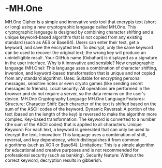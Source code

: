 # -MH.One
MH.One Cipher is a simple and innovative web tool that encrypts text (short or long) using a new cryptographic language called MH.One. This cryptographic language is designed by combining character shifting and a unique keyword-based algorithm that is not copied from any existing standard (such as AES or Base64). Users can enter their text, get a keyword, and save the encrypted text. To decrypt, only the same keyword can be used to recover the original text; the wrong key will produce an unintelligible result. Your GitHub name (0xbahari) is displayed as a signature in the user interface. Why is it innovative and sensible? New cryptographic language (MH.One): This language uses a combination of character shifting, inversion, and keyword-based transformation that is unique and not copied from any standard algorithm.
Uses: Suitable for encrypting personal messages, sensitive notes or even crypto games (like sending secret messages to friends).
Local security: All operations are performed in the browser and do not require a server, so the data remains on the user's device.
MH.One Cryptography Language MH.One Language Features: Structure: Character Shift: Each character of the text is shifted based on the sum of the ASCII codes of the keyword.
Dynamic Reversal: A portion of the text (based on the length of the key) is reversed to make the algorithm more complex.
Key-based transformation: The keyword is converted to a number (the sum of the ASCII codes) that is applied to all characters.
Unique Keyword: For each text, a keyword is generated that can only be used to decrypt the text.
Innovation: This language uses a combination of shift, reversal, and key dependency, which distinguishes it from common algorithms (such as XOR or Base64).
Limitations: This is a simple algorithm for educational and creative purposes and is not recommended for professional security (such as banking).
Security feature: Without the correct keyword, decryption results in gibberish.
